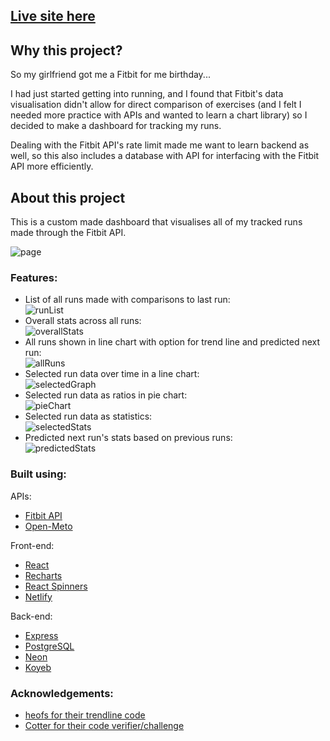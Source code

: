 ## [Live site here](https://runtacker.netlify.app)

## Why this project?

So my girlfriend got me a Fitbit for me birthday...

I had just started getting into running, and I found that Fitbit's data visualisation didn't allow for direct comparison of exercises (and I felt I needed more practice with APIs and wanted to learn a chart library) so I decided to make a dashboard for tracking my runs.

Dealing with the Fitbit API's rate limit made me want to learn backend as well, so this also includes a database with API for interfacing with the Fitbit API more efficiently.

## About this project

This is a custom made dashboard that visualises all of my tracked runs made through the Fitbit API.

![page](docs/images/page.png)

### Features:

- List of all runs made with comparisons to last run:  
  ![runList](docs/images/runList.png)
- Overall stats across all runs:  
  ![overallStats](docs/images/overallStats.png)
- All runs shown in line chart with option for trend line and predicted next run:  
  ![allRuns](docs/images/allRuns.png)
- Selected run data over time in a line chart:  
  ![selectedGraph](docs/images/selectedGraph.png)
- Selected run data as ratios in pie chart:  
  ![pieChart](docs/images/pieChart.png)
- Selected run data as statistics:  
  ![selectedStats](docs/images/selectedStats.png)
- Predicted next run's stats based on previous runs:  
  ![predictedStats](docs/images/predictedStats.png)

### Built using:

APIs:

- [Fitbit API](https://www.fitbit.com/dev)
- [Open-Meto](https://open-meteo.com/)

Front-end:

- [React](https://react.dev/)
- [Recharts](https://recharts.org/en-US/)
- [React Spinners](https://www.npmjs.com/package/react-spinners)
- [Netlify](https://www.netlify.com/)

Back-end:

- [Express](https://expressjs.com/)
- [PostgreSQL](https://www.postgresql.org/)
- [Neon](https://neon.tech/)
- [Koyeb](https://app.koyeb.com/)

### Acknowledgements:

- [heofs for their trendline code](https://github.com/heofs/trendline?tab=readme-ov-file)
- [Cotter for their code verifier/challenge](https://docs.cotter.app/sdk-reference/api-for-other-mobile-apps/api-for-mobile-apps#step-1-create-a-code-verifier)
